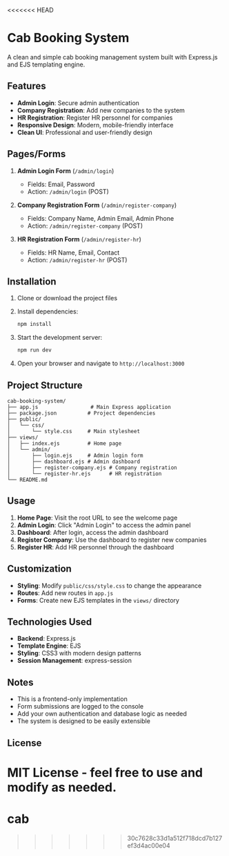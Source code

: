 <<<<<<< HEAD
# Cab Booking System

A clean and simple cab booking management system built with Express.js and EJS templating engine.

## Features

- **Admin Login**: Secure admin authentication
- **Company Registration**: Add new companies to the system
- **HR Registration**: Register HR personnel for companies
- **Responsive Design**: Modern, mobile-friendly interface
- **Clean UI**: Professional and user-friendly design

## Pages/Forms

1. **Admin Login Form** (`/admin/login`)
   - Fields: Email, Password
   - Action: `/admin/login` (POST)

2. **Company Registration Form** (`/admin/register-company`)
   - Fields: Company Name, Admin Email, Admin Phone
   - Action: `/admin/register-company` (POST)

3. **HR Registration Form** (`/admin/register-hr`)
   - Fields: HR Name, Email, Contact
   - Action: `/admin/register-hr` (POST)

## Installation

1. Clone or download the project files
2. Install dependencies:
   ```bash
   npm install
   ```

3. Start the development server:
   ```bash
   npm run dev
   ```

4. Open your browser and navigate to `http://localhost:3000`

## Project Structure

```
cab-booking-system/
├── app.js                 # Main Express application
├── package.json          # Project dependencies
├── public/
│   └── css/
│       └── style.css     # Main stylesheet
├── views/
│   ├── index.ejs         # Home page
│   └── admin/
│       ├── login.ejs     # Admin login form
│       ├── dashboard.ejs # Admin dashboard
│       ├── register-company.ejs # Company registration
│       └── register-hr.ejs      # HR registration
└── README.md
```

## Usage

1. **Home Page**: Visit the root URL to see the welcome page
2. **Admin Login**: Click "Admin Login" to access the admin panel
3. **Dashboard**: After login, access the admin dashboard
4. **Register Company**: Use the dashboard to register new companies
5. **Register HR**: Add HR personnel through the dashboard

## Customization

- **Styling**: Modify `public/css/style.css` to change the appearance
- **Routes**: Add new routes in `app.js`
- **Forms**: Create new EJS templates in the `views/` directory

## Technologies Used

- **Backend**: Express.js
- **Template Engine**: EJS
- **Styling**: CSS3 with modern design patterns
- **Session Management**: express-session

## Notes

- This is a frontend-only implementation
- Form submissions are logged to the console
- Add your own authentication and database logic as needed
- The system is designed to be easily extensible

## License

MIT License - feel free to use and modify as needed. 
=======
# cab
>>>>>>> 30c7628c33d1a512f718dcd7b127ef3d4ac00e04
